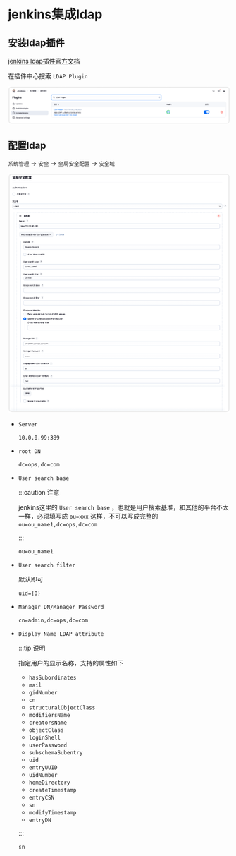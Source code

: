 # jenkins集成ldap

## 安装ldap插件

[jenkins ldap插件官方文档](https://plugins.jenkins.io/ldap/)



在插件中心搜索 `LDAP Plugin`

![iShot_2025-09-29_19.16.28](https://raw.githubusercontent.com/pptfz/picgo-images/master/img/iShot_2025-09-29_19.16.28.png)





## 配置ldap

`系统管理` -> `安全` -> `全局安全配置` -> `安全域`

![iShot_2025-10-13_16.40.20](https://raw.githubusercontent.com/pptfz/picgo-images/master/img/iShot_2025-10-13_16.40.20.png)





- `Server`

  ```shell
  10.0.0.99:389
  ```

- `root DN`

  ```shell
  dc=ops,dc=com
  ```

- `User search base`

  :::caution 注意

  jenkins这里的 `User search base` ，也就是用户搜索基准，和其他的平台不太一样，必须填写成 `ou=xxx` 这样，不可以写成完整的 `ou=ou_name1,dc=ops,dc=com`

  :::

  ```shell
  ou=ou_name1
  ```

- `User search filter`

  默认即可

  ```shell
  uid={0}
  ```

- `Manager DN/Manager Password`

  ```shell
  cn=admin,dc=ops,dc=com
  ```



- `Display Name LDAP attribute`

  :::tip 说明

  指定用户的显示名称，支持的属性如下

  - `hasSubordinates`
  - `mail`
  - `gidNumber`
  - `cn`
  - `structuralObjectClass`
  - `modifiersName`
  - `creatorsName`
  - `objectClass`
  - `loginShell`
  - `userPassword`
  - `subschemaSubentry`
  - `uid`
  - `entryUUID`
  - `uidNumber`
  - `homeDirectory`
  - `createTimestamp`
  - `entryCSN`
  - `sn`
  - `modifyTimestamp`
  - `entryDN`

  :::

  ```shell
  sn
  ```

  









